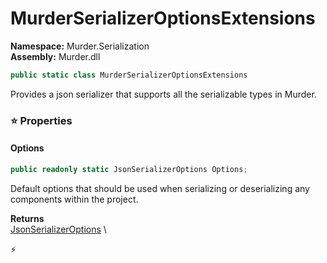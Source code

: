 # MurderSerializerOptionsExtensions

**Namespace:** Murder.Serialization \
**Assembly:** Murder.dll

```csharp
public static class MurderSerializerOptionsExtensions
```

Provides a json serializer that supports all the serializable types in Murder.

### ⭐ Properties
#### Options
```csharp
public readonly static JsonSerializerOptions Options;
```

Default options that should be used when serializing or deserializing any components
            within the project.

**Returns** \
[JsonSerializerOptions](https://learn.microsoft.com/en-us/dotnet/api/System.Text.Json.JsonSerializerOptions?view=net-7.0) \


⚡